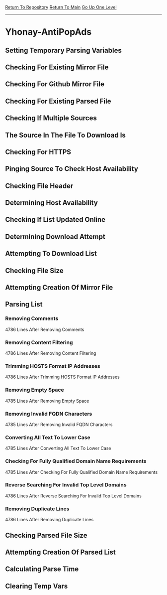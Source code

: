 [Return To Repository](https://github.com/deathbybandaid/piholeparser/)
[Return To Main](https://github.com/deathbybandaid/piholeparser/blob/master/RecentRunLogs/Mainlog.md)
[Go Up One Level](https://github.com/deathbybandaid/piholeparser/blob/master/RecentRunLogs/TopLevelScripts/30-Processing-Blacklists.md)
____________________________________
# Yhonay-AntiPopAds
## Setting Temporary Parsing Variables
## Checking For Existing Mirror File
## Checking For Github Mirror File
## Checking For Existing Parsed File
## Checking If Multiple Sources
## The Source In The File To Download Is
## Checking For HTTPS
## Pinging Source To Check Host Availability
## Checking File Header
## Determining Host Availability
## Checking If List Updated Online
## Determining Download Attempt
## Attempting To Download List
## Checking File Size
## Attempting Creation Of Mirror File
## Parsing List
### Removing Comments
4786 Lines After Removing Comments
### Removing Content Filtering
4786 Lines After Removing Content Filtering
### Trimming HOSTS Format IP Addresses
4786 Lines After Trimming HOSTS Format IP Addresses
### Removing Empty Space
4785 Lines After Removing Empty Space
### Removing Invalid FQDN Characters
4785 Lines After Removing Invalid FQDN Characters
### Converting All Text To Lower Case
4785 Lines After Converting All Text To Lower Case
### Checking For Fully Qualified Domain Name Requirements
4785 Lines After Checking For Fully Qualified Domain Name Requirements
### Reverse Searching For Invalid Top Level Domains
4786 Lines After Reverse Searching For Invalid Top Level Domains
### Removing Duplicate Lines
4786 Lines After Removing Duplicate Lines
## Checking Parsed File Size
## Attempting Creation Of Parsed List
## Calculating Parse Time
## Clearing Temp Vars
